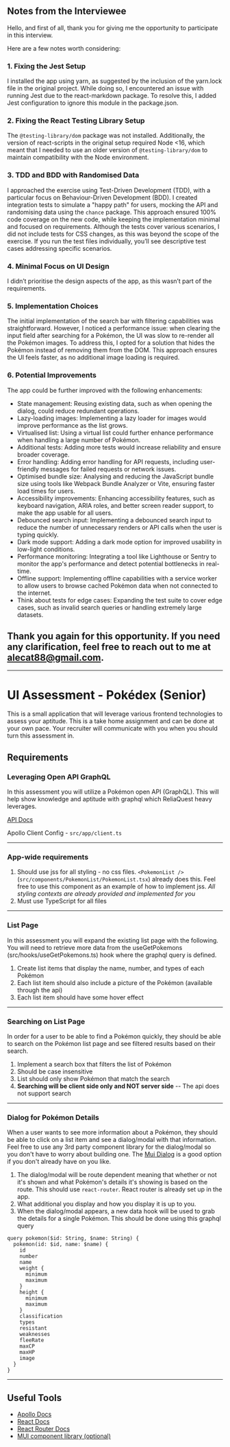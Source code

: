 ## Notes from the Interviewee

Hello, and first of all, thank you for giving me the opportunity to participate in this interview.

Here are a few notes worth considering:

### 1. Fixing the Jest Setup

I installed the app using yarn, as suggested by the inclusion of the yarn.lock file in the original project.
While doing so, I encountered an issue with running Jest due to the react-markdown package. To resolve this, I added Jest configuration to ignore this module in the package.json.

### 2. Fixing the React Testing Library Setup

The `@testing-library/dom` package was not installed. Additionally, the version of react-scripts in the original setup required Node <16, which meant that I needed to use an older version of `@testing-library/dom` to maintain compatibility with the Node environment.

### 3. TDD and BDD with Randomised Data

I approached the exercise using Test-Driven Development (TDD), with a particular focus on Behaviour-Driven Development (BDD).
I created integration tests to simulate a "happy path" for users, mocking the API and randomising data using the `chance` package. This approach ensured 100% code coverage on the new code, while keeping the implementation minimal and focused on requirements.
Although the tests cover various scenarios, I did not include tests for CSS changes, as this was beyond the scope of the exercise.
If you run the test files individually, you’ll see descriptive test cases addressing specific scenarios.

### 4. Minimal Focus on UI Design

I didn’t prioritise the design aspects of the app, as this wasn’t part of the requirements.

### 5. Implementation Choices

The initial implementation of the search bar with filtering capabilities was straightforward. However, I noticed a performance issue: when clearing the input field after searching for a Pokémon, the UI was slow to re-render all the Pokémon images.
To address this, I opted for a solution that hides the Pokémon instead of removing them from the DOM. This approach ensures the UI feels faster, as no additional image loading is required.

### 6. Potential Improvements

The app could be further improved with the following enhancements:

- State management: Reusing existing data, such as when opening the dialog, could reduce redundant operations.
- Lazy-loading images: Implementing a lazy loader for images would improve performance as the list grows.
- Virtualised list: Using a virtual list could further enhance performance when handling a large number of Pokémon.
- Additional tests: Adding more tests would increase reliability and ensure broader coverage.
- Error handling: Adding error handling for API requests, including user-friendly messages for failed requests or network issues.
- Optimised bundle size: Analysing and reducing the JavaScript bundle size using tools like Webpack Bundle Analyzer or Vite, ensuring faster load times for users.
- Accessibility improvements: Enhancing accessibility features, such as keyboard navigation, ARIA roles, and better screen reader support, to make the app usable for all users.
- Debounced search input: Implementing a debounced search input to reduce the number of unnecessary renders or API calls when the user is typing quickly.
- Dark mode support: Adding a dark mode option for improved usability in low-light conditions.
- Performance monitoring: Integrating a tool like Lighthouse or Sentry to monitor the app's performance and detect potential bottlenecks in real-time.
- Offline support: Implementing offline capabilities with a service worker to allow users to browse cached Pokémon data when not connected to the internet.
- Think about tests for edge cases: Expanding the test suite to cover edge cases, such as invalid search queries or handling extremely large datasets.

## Thank you again for this opportunity. If you need any clarification, feel free to reach out to me at alecat88@gmail.com.

---

# UI Assessment - Pokédex (Senior)

This is a small application that will leverage various frontend technologies to assess your aptitude. This is a take home assignment and can be done at your own pace. Your recruiter will communicate with you when you should turn this assessment in.

## Requirements

### Leveraging Open API GraphQL

In this assessment you will utilize a Pokémon open API (GraphQL). This will help show knowledge and aptitude with graphql which ReliaQuest heavy leverages.

[API Docs](https://wayfair.github.io/dociql/)

Apollo Client Config - `src/app/client.ts`

---

### App-wide requirements

1. Should use jss for all styling - no css files. `<PokemonList />` (`src/components/PokemonList/PokemonList.tsx`) already does this. Feel free to use this component as an example of how to implement jss. _All styling contexts are already provided and implemented for you_
1. Must use TypeScript for all files

---

### List Page

In this assessment you will expand the existing list page with the following. You will need to retrieve more data from the useGetPokemons (src/hooks/useGetPokemons.ts) hook where the graphql query is defined.

1. Create list items that display the name, number, and types of each Pokémon
1. Each list item should also include a picture of the Pokémon (available through the api)
1. Each list item should have some hover effect

---

### Searching on List Page

In order for a user to be able to find a Pokémon quickly, they should be able to search on the Pokémon list page and see filtered results based on their search.

1. Implement a search box that filters the list of Pokémon
1. Should be case insensitive
1. List should only show Pokémon that match the search
1. **Searching will be client side only and NOT server side** -- The api does not support search

---

### Dialog for Pokémon Details

When a user wants to see more information about a Pokémon, they should be able to click on a list item and see a dialog/modal with that information. Feel free to use any 3rd party component library for the dialog/modal so you don't have to worry about building one. The [Mui Dialog](https://mui.com/components/dialogs/) is a good option if you don't already have on you like.

1. The dialog/modal will be route dependent meaning that whether or not it's shown and what Pokémon's details it's showing is based on the route. This should use `react-router`. React router is already set up in the app.
1. What additional you display and how you display it is up to you.
1. When the dialog/modal appears, a new data hook will be used to grab the details for a single Pokémon. This should be done using this graphql query

```gql
query pokemon($id: String, $name: String) {
  pokemon(id: $id, name: $name) {
    id
    number
    name
    weight {
      minimum
      maximum
    }
    height {
      minimum
      maximum
    }
    classification
    types
    resistant
    weaknesses
    fleeRate
    maxCP
    maxHP
    image
  }
}
```

---

## Useful Tools

- [Apollo Docs](https://www.apollographql.com/docs/react/)
- [React Docs](https://reactjs.org/docs/getting-started.html)
- [React Router Docs](https://reactrouter.com/docs/en/v6)
- [MUI component library (optional)](https://mui.com/getting-started/usage/)
